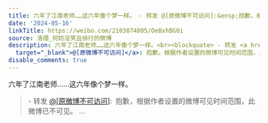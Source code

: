 ```yaml
---
title: 六年了江南老师……这六年像个梦一样。 - 转发 @[原微博不可访问]:&ensp;抱歉，根据作者设置的微博可见时间范围，此微博已不可见。
date: '2024-05-16'
linkTitle: https://weibo.com/2103074805/OeBxhBG0i
source: 洛缙_何妨淫笑且徐行的微博
description: 六年了江南老师……这六年像个梦一样。<br><blockquote> - 转发 <a href="https://weibo.com/sorry"
  target="_blank">@[原微博不可访问]</a>: 抱歉，根据作者设置的微博可见时间范围，此微博已不可见。 ...
disable_comments: true
---
```

六年了江南老师……这六年像个梦一样。<br><blockquote> - 转发 <a href="https://weibo.com/sorry" target="_blank">@[原微博不可访问]</a>: 抱歉，根据作者设置的微博可见时间范围，此微博已不可见。 ...